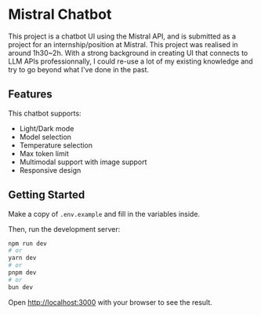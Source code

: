 # Mistral Chatbot

This project is a chatbot UI using the Mistral API, and is submitted as a project for an internship/position at Mistral.
This project was realised in around 1h30~2h. With a strong background in creating UI that connects to LLM APIs professionnally,
I could re-use a lot of my existing knowledge and try to go beyond what I've done in the past.

## Features

This chatbot supports:

- Light/Dark mode
- Model selection
- Temperature selection
- Max token limit
- Multimodal support with image support
- Responsive design

## Getting Started

Make a copy of `.env.example` and fill in the variables inside.

Then, run the development server:

```bash
npm run dev
# or
yarn dev
# or
pnpm dev
# or
bun dev
```

Open [http://localhost:3000](http://localhost:3000) with your browser to see the result.
